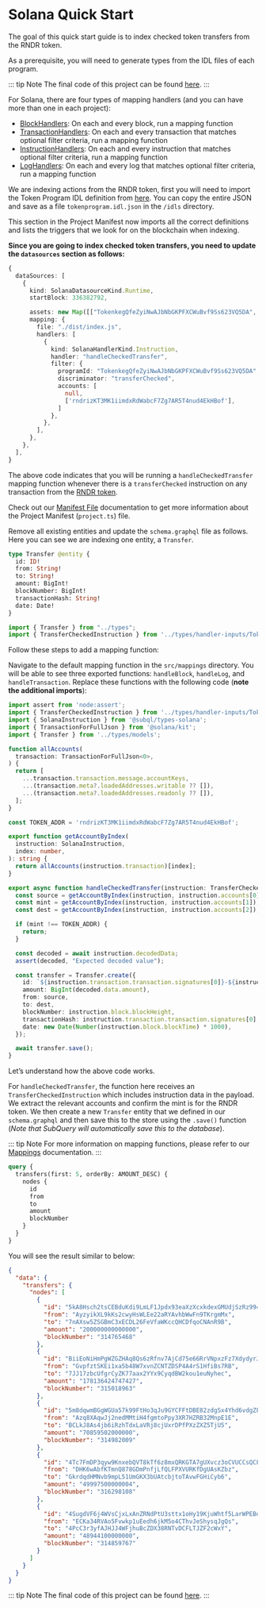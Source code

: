 # Solana Quick Start

The goal of this quick start guide is to index checked token transfers from the RNDR token.

<!-- @include: ../snippets/quickstart-reference.md -->

As a prerequisite, you will need to generate types from the IDL files of each program.

::: tip Note
The final code of this project can be found [here](https://github.com/subquery/solana-subql-starter/tree/main/Solana/solana-token-program-starter).
:::

<!-- @include: ../snippets/manifest-intro.md#level2 -->

For Solana, there are four types of mapping handlers (and you can have more than one in each project):

- [BlockHandlers](../../build/manifest/solana.md#mapping-handlers-and-filters): On each and every block, run a mapping function
- [TransactionHandlers](../../build/manifest/solana.md#mapping-handlers-and-filters): On each and every transaction that matches optional filter criteria, run a mapping function
- [InstructionHandlers](../../build/manifest/solana.md#mapping-handlers-and-filters): On each and every instruction that matches optional filter criteria, run a mapping function
- [LogHandlers](../../build/manifest/solana.md#mapping-handlers-and-filters): On each and every log that matches optional filter criteria, run a mapping function


We are indexing actions from the RNDR token, first you will need to import the Token Program IDL definition from [here](https://raw.githubusercontent.com/subquery/solana-subql-starter/refs/heads/main/Solana/solana-token-program-starter/idls/tokenprogram.idl.json). You can copy the entire JSON and save as a file `tokenprogram.idl.json` in the `/idls` directory.

This section in the Project Manifest now imports all the correct definitions and lists the triggers that we look for on the blockchain when indexing.

**Since you are going to index checked token transfers, you need to update the `datasources` section as follows:**

```ts
{
  dataSources: [
    {
      kind: SolanaDatasourceKind.Runtime,
      startBlock: 336382792,

      assets: new Map([["TokenkegQfeZyiNwAJbNbGKPFXCWuBvf9Ss623VQ5DA", { file: "./idls/tokenprogram.idl.json" }]]),
      mapping: {
        file: "./dist/index.js",
        handlers: [
          {
            kind: SolanaHandlerKind.Instruction,
            handler: "handleCheckedTransfer",
            filter: {
              programId: "TokenkegQfeZyiNwAJbNbGKPFXCWuBvf9Ss623VQ5DA",
              discriminator: "transferChecked",
              accounts: [
                null,
                ['rndrizKT3MK1iimdxRdWabcF7Zg7AR5T4nud4EkHBof'],
              ]
            },
          },
        ],
      },
    },
  ],
}
```

The above code indicates that you will be running a `handleCheckedTransfer` mapping function whenever there is a `transferChecked` instruction on any transaction from the [RNDR token](https://solscan.io/token/rndrizKT3MK1iimdxRdWabcF7Zg7AR5T4nud4EkHBof).

Check out our [Manifest File](../../build/manifest/solana.md) documentation to get more information about the Project Manifest (`project.ts`) file.

<!-- @include: ../snippets/schema-intro.md#level2 -->

Remove all existing entities and update the `schema.graphql` file as follows. Here you can see we are indexing one entity, a `Transfer`.

```graphql
type Transfer @entity {
  id: ID!
  from: String!
  to: String!
  amount: BigInt!
  blockNumber: BigInt!
  transactionHash: String!
  date: Date!
}
```

<!-- @include: ../snippets/note-on-entity-relationships.md -->


```ts
import { Transfer } from "../types";
import { TransferCheckedInstruction } from '../types/handler-inputs/TokenkegQfeZyiNwAJbNbGKPFXCWuBvf9Ss623VQ5DA';
```

<!-- @include: ../snippets/schema-note.md -->

<!-- @include: ../snippets/mapping-intro.md#level2 -->

Follow these steps to add a mapping function:

Navigate to the default mapping function in the `src/mappings` directory. You will be able to see three exported functions: `handleBlock`, `handleLog`, and `handleTransaction`. Replace these functions with the following code (**note the additional imports**):

```ts
import assert from 'node:assert';
import { TransferCheckedInstruction } from '../types/handler-inputs/TokenkegQfeZyiNwAJbNbGKPFXCWuBvf9Ss623VQ5DA';
import { SolanaInstruction } from '@subql/types-solana';
import { TransactionForFullJson } from '@solana/kit';
import { Transfer } from '../types/models';

function allAccounts(
  transaction: TransactionForFullJson<0>,
) {
  return [
    ...transaction.transaction.message.accountKeys,
    ...(transaction.meta?.loadedAddresses.writable ?? []),
    ...(transaction.meta?.loadedAddresses.readonly ?? []),
  ];
}

const TOKEN_ADDR = 'rndrizKT3MK1iimdxRdWabcF7Zg7AR5T4nud4EkHBof';

export function getAccountByIndex(
  instruction: SolanaInstruction,
  index: number,
): string {
  return allAccounts(instruction.transaction)[index];
}

export async function handleCheckedTransfer(instruction: TransferCheckedInstruction) {
  const source = getAccountByIndex(instruction, instruction.accounts[0]);
  const mint = getAccountByIndex(instruction, instruction.accounts[1]);
  const dest = getAccountByIndex(instruction, instruction.accounts[2]);

  if (mint !== TOKEN_ADDR) {
    return;
  }

  const decoded = await instruction.decodedData;
  assert(decoded, "Expected decoded value");

  const transfer = Transfer.create({
    id: `${instruction.transaction.transaction.signatures[0]}-${instruction.index.join('.')}`,
    amount: BigInt(decoded.data.amount),
    from: source,
    to: dest,
    blockNumber: instruction.block.blockHeight,
    transactionHash: instruction.transaction.transaction.signatures[0],
    date: new Date(Number(instruction.block.blockTime) * 1000),
  });

  await transfer.save();
}

```

Let’s understand how the above code works.

For `handleCheckedTransfer`, the function here receives an `TransferCheckedInstruction` which includes instruction data in the payload. We extract the relevant accounts and confirm the mint is for the RNDR token. We then create a new `Transfer` entity that we defined in our `schema.graphql` and then save this to the store using the `.save()` function (_Note that SubQuery will automatically save this to the database_).

::: tip Note
For more information on mapping functions, please refer to our [Mappings](../../build/mapping/solana.md) documentation.
:::


<!-- @include: ../snippets/build.md -->

<!-- @include: ../snippets/run-locally.md -->

<!-- @include: ../snippets/query-intro.md -->

```graphql
query {
  transfers(first: 5, orderBy: AMOUNT_DESC) {
    nodes {
      id
      from
      to
      amount
      blockNumber
    }
  }
}
```

You will see the result similar to below:

```json
{
  "data": {
    "transfers": {
      "nodes": [
        {
          "id": "5kA8Hsch2tsCEBduKdi9LmLF1Jpdx93eaXzXcxkdexGMUdjSzRz994oNQQAb9vX4ZRQEmFdgupVPs9RiTsi5SWtP-3.1",
          "from": "AyzyikXL9kKs2cwyHsWLEe22aRYAvhbWwFn9TKrgmMx",
          "to": "7nAXsw5ZSGBmC3xECDL26FeVfaWKccQHCDfqoCNAnR9B",
          "amount": "200000000000000",
          "blockNumber": "314765468"
        },
        {
          "id": "BiiEoNiHmPgWZGZHAq8Qs6zRfnv7AjCd75e66RrVNpxzFz7XdydyrJXfcNoxHzqUUCLu6njGso4HUdjydGEBzZ4-2",
          "from": "GvpfztSKEi1xa5b48W7xvnZCNTZDSP4A4rS1HfiBs7RB",
          "to": "7JJ17zbcUfgrCyZK77aax2YYx9CyqdBW2kou1euNyhec",
          "amount": "178136424747427",
          "blockNumber": "315018963"
        },
        {
          "id": "5m8dqwmBGgWGUa57k99FtHo3qJu9GYCFFtDBE82zdgSx4Yhd6vdgZFuBcPcuD9ZkZjyrNMkwSrq3pVinUHdCd2aU-4",
          "from": "Azq8XAqwJj2nedMMtiH4fgmtoPpy3XR7HZRB32MnpE1E",
          "to": "BCLkJ8As4jb6iRzhTdxLaVRj8cjUxrDPfPXzZXZ5TjU5",
          "amount": "70859502000000",
          "blockNumber": "314982009"
        },
        {
          "id": "4Tc7FmDP3qyw9KnxebQVT8kTf6z8mxQRKGTA7gUXvcz3oCVUCCsQCFAyCa3eqK582qnqEiGV9ynMBCswTxNDM2vW-2",
          "from": "DHK6wAbfKTmnQ878GDmPnfjLfQLFPXVURKfDgUAsKZbz",
          "to": "GkrdqdHMNvb9mpL51UmGKX3bUAtcbjtoTAvwFGHiCyb6",
          "amount": "49997500000004",
          "blockNumber": "316298108"
        },
        {
          "id": "4SugdVF6j4WVsCjxLxAnZRNdPtU3sttx1oHy19KjuWhtf5LarWPEBoZsUHteUJad5sijY8r5LdxTzxhJayXuZLXG-2",
          "from": "ECKa34RVAo5Fvwkp1uEedh6jkM5o4CThvJeShysqJgQs",
          "to": "4PcC3r3yfAJHJJ4WFjhuBcZDX38RNTvDCFLTJZF2cWxY",
          "amount": "48944100000000",
          "blockNumber": "314859767"
        }
      ]
    }
  }
}
```

::: tip Note
The final code of this project can be found [here](https://github.com/subquery/solana-subql-starter/tree/main/Solana/solana-token-program-starter).
:::

<!-- @include: ../snippets/whats-next.md -->
